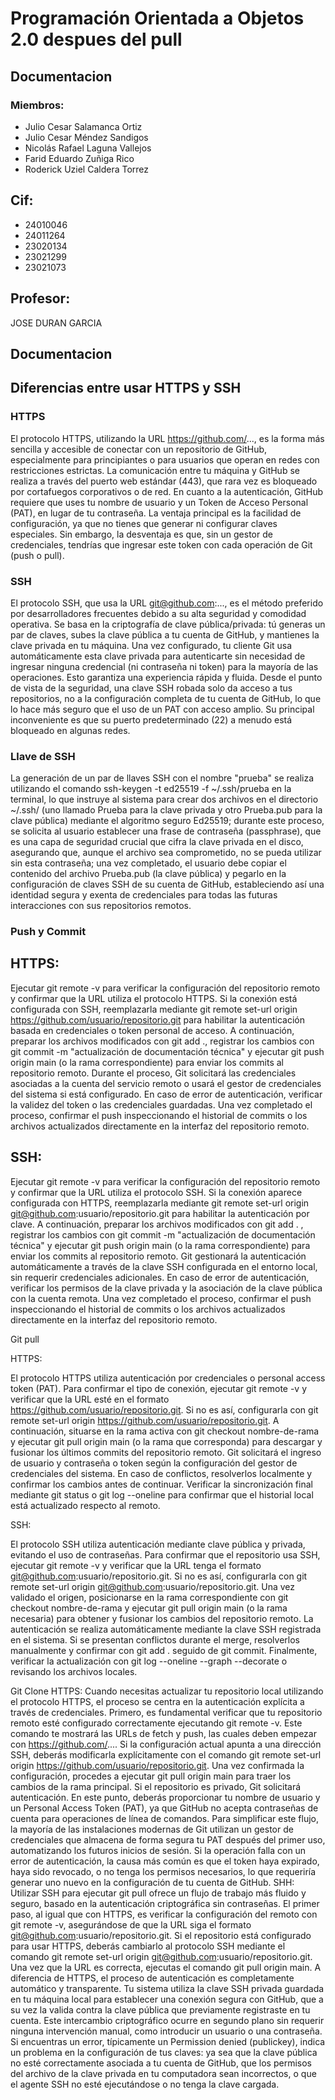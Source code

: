 # Programación Orientada a Objetos 2.0 despues del pull

## Documentacion



### Miembros:
- Julio Cesar Salamanca Ortiz
- Julio Cesar Méndez Sandigos
- Nicolás Rafael Laguna Vallejos
- Farid Eduardo Zuñiga Rico
- Roderick Uziel Caldera Torrez

## Cif:
- 24010046
- 24011264
- 23020134
- 23021299
- 23021073

## Profesor:
JOSE DURAN GARCIA


## Documentacion

## Diferencias entre usar HTTPS y SSH

### HTTPS
El protocolo HTTPS, utilizando la URL https://github.com/..., es la forma más sencilla y accesible de conectar con un repositorio de GitHub, especialmente para principiantes o para usuarios que operan en redes con restricciones estrictas. La comunicación entre tu máquina y GitHub se realiza a través del puerto web estándar (443), que rara vez es bloqueado por cortafuegos corporativos o de red. En cuanto a la autenticación, GitHub requiere que uses tu nombre de usuario y un Token de Acceso Personal (PAT), en lugar de tu contraseña. La ventaja principal es la facilidad de configuración, ya que no tienes que generar ni configurar claves especiales. Sin embargo, la desventaja es que, sin un gestor de credenciales, tendrías que ingresar este token con cada operación de Git (push o pull).

### SSH
El protocolo SSH, que usa la URL git@github.com:..., es el método preferido por desarrolladores frecuentes debido a su alta seguridad y comodidad operativa. Se basa en la criptografía de clave pública/privada: tú generas un par de claves, subes la clave pública a tu cuenta de GitHub, y mantienes la clave privada en tu máquina. Una vez configurado, tu cliente Git usa automáticamente esta clave privada para autenticarte sin necesidad de ingresar ninguna credencial (ni contraseña ni token) para la mayoría de las operaciones. Esto garantiza una experiencia rápida y fluida. Desde el punto de vista de la seguridad, una clave SSH robada solo da acceso a tus repositorios, no a la configuración completa de tu cuenta de GitHub, lo que lo hace más seguro que el uso de un PAT con acceso amplio. Su principal inconveniente es que su puerto predeterminado (22) a menudo está bloqueado en algunas redes.

### Llave de SSH
La generación de un par de llaves SSH con el nombre "prueba" se realiza utilizando el comando ssh-keygen -t ed25519 -f ~/.ssh/prueba en la terminal, lo que instruye al sistema para crear dos archivos en el directorio ~/.ssh/ (uno llamado Prueba para la clave privada y otro Prueba.pub para la clave pública) mediante el algoritmo seguro Ed25519; durante este proceso, se solicita al usuario establecer una frase de contraseña (passphrase), que es una capa de seguridad crucial que cifra la clave privada en el disco, asegurando que, aunque el archivo sea comprometido, no se pueda utilizar sin esta contraseña; una vez completado, el usuario debe copiar el contenido del archivo Prueba.pub (la clave pública) y pegarlo en la configuración de claves SSH de su cuenta de GitHub, estableciendo así una identidad segura y exenta de credenciales para todas las futuras interacciones con sus repositorios remotos.


### Push y Commit

## HTTPS:

Ejecutar git remote -v para verificar la configuración del repositorio remoto y confirmar que la URL utiliza el protocolo HTTPS. Si la conexión está configurada con SSH, reemplazarla mediante git remote set-url origin https://github.com/usuario/repositorio.git para habilitar la autenticación basada en credenciales o token personal de acceso. A continuación, preparar los archivos modificados con git add ., registrar los cambios con git commit -m "actualización de documentación técnica" y ejecutar git push origin main (o la rama correspondiente) para enviar los commits al repositorio remoto. Durante el proceso, Git solicitará las credenciales asociadas a la cuenta del servicio remoto o usará el gestor de credenciales del sistema si está configurado. En caso de error de autenticación, verificar la validez del token o las credenciales guardadas. Una vez completado el proceso, confirmar el push inspeccionando el historial de commits o los archivos actualizados directamente en la interfaz del repositorio remoto.




## SSH:

Ejecutar  git remote -v para verificar la configuración del repositorio remoto y confirmar que la URL utiliza el protocolo SSH. Si la conexión aparece configurada con HTTPS, reemplazarla mediante git remote set-url origin git@github.com:usuario/repositorio.git para habilitar la autenticación por clave. A continuación, preparar los archivos modificados con git add . , registrar los cambios con git commit -m "actualización de documentación técnica" y ejecutar git push origin main (o la rama correspondiente) para enviar los commits al repositorio remoto. Git gestionará la autenticación automáticamente a través de la clave SSH configurada en el entorno local, sin requerir credenciales adicionales. En caso de error de autenticación, verificar los permisos de la clave privada y la asociación de la clave pública con la cuenta remota. Una vez completado el proceso, confirmar el push inspeccionando el historial de commits o los archivos actualizados directamente en la interfaz del repositorio remoto.


Git pull


HTTPS:

El protocolo HTTPS utiliza autenticación por credenciales o personal access token (PAT). Para confirmar el tipo de conexión, ejecutar git remote -v y verificar que la URL esté en el formato https://github.com/usuario/repositorio.git. Si no es así, configurarla con git remote set-url origin https://github.com/usuario/repositorio.git. A continuación, situarse en la rama activa con git checkout nombre-de-rama y ejecutar git pull origin main (o la rama que corresponda) para descargar y fusionar los últimos commits del repositorio remoto. Git solicitará el ingreso de usuario y contraseña o token según la configuración del gestor de credenciales del sistema. En caso de conflictos, resolverlos localmente y confirmar los cambios antes de continuar. Verificar la sincronización final mediante git status o git log --oneline para confirmar que el historial local está actualizado respecto al remoto.

SSH:

El protocolo SSH utiliza autenticación mediante clave pública y privada, evitando el uso de contraseñas. Para confirmar que el repositorio usa SSH, ejecutar git remote -v y verificar que la URL tenga el formato git@github.com:usuario/repositorio.git. Si no es así, configurarla con git remote set-url origin git@github.com:usuario/repositorio.git. Una vez validado el origen, posicionarse en la rama correspondiente con git checkout nombre-de-rama y ejecutar git pull origin main (o la rama necesaria) para obtener y fusionar los cambios del repositorio remoto. La autenticación se realiza automáticamente mediante la clave SSH registrada en el sistema. Si se presentan conflictos durante el merge, resolverlos manualmente y confirmar con git add . seguido de git commit. Finalmente, verificar la actualización con git log --oneline --graph --decorate o revisando los archivos locales.

Git Clone
HTTPS:
Cuando necesitas actualizar tu repositorio local utilizando el protocolo HTTPS, el proceso se centra en la autenticación explícita a través de credenciales. Primero, es fundamental verificar que tu repositorio remoto esté configurado correctamente ejecutando git remote -v. Este comando te mostrará las URLs de fetch y push, las cuales deben empezar con https://github.com/.... Si la configuración actual apunta a una dirección SSH, deberás modificarla explícitamente con el comando git remote set-url origin https://github.com/usuario/repositorio.git. Una vez confirmada la configuración, procedes a ejecutar git pull origin main para traer los cambios de la rama principal. Si el repositorio es privado, Git solicitará autenticación. En este punto, deberás proporcionar tu nombre de usuario y un Personal Access Token (PAT), ya que GitHub no acepta contraseñas de cuenta para operaciones de línea de comandos. Para simplificar este flujo, la mayoría de las instalaciones modernas de Git utilizan un gestor de credenciales que almacena de forma segura tu PAT después del primer uso, automatizando los futuros inicios de sesión. Si la operación falla con un error de autenticación, la causa más común es que el token haya expirado, haya sido revocado, o no tenga los permisos necesarios, lo que requeriría generar uno nuevo en la configuración de tu cuenta de GitHub.
SHH:
Utilizar SSH para ejecutar git pull ofrece un flujo de trabajo más fluido y seguro, basado en la autenticación criptográfica sin contraseñas. El primer paso, al igual que con HTTPS, es verificar la configuración del remoto con git remote -v, asegurándose de que la URL siga el formato git@github.com:usuario/repositorio.git. Si el repositorio está configurado para usar HTTPS, deberás cambiarlo al protocolo SSH mediante el comando git remote set-url origin git@github.com:usuario/repositorio.git. Una vez que la URL es correcta, ejecutas el comando git pull origin main. A diferencia de HTTPS, el proceso de autenticación es completamente automático y transparente. Tu sistema utiliza la clave SSH privada guardada en tu máquina local para establecer una conexión segura con GitHub, que a su vez la valida contra la clave pública que previamente registraste en tu cuenta. Este intercambio criptográfico ocurre en segundo plano sin requerir ninguna intervención manual, como introducir un usuario o una contraseña. Si encuentras un error, típicamente un Permission denied (publickey), indica un problema en la configuración de tus claves: ya sea que la clave pública no esté correctamente asociada a tu cuenta de GitHub, que los permisos del archivo de la clave privada en tu computadora sean incorrectos, o que el agente SSH no esté ejecutándose o no tenga la clave cargada.